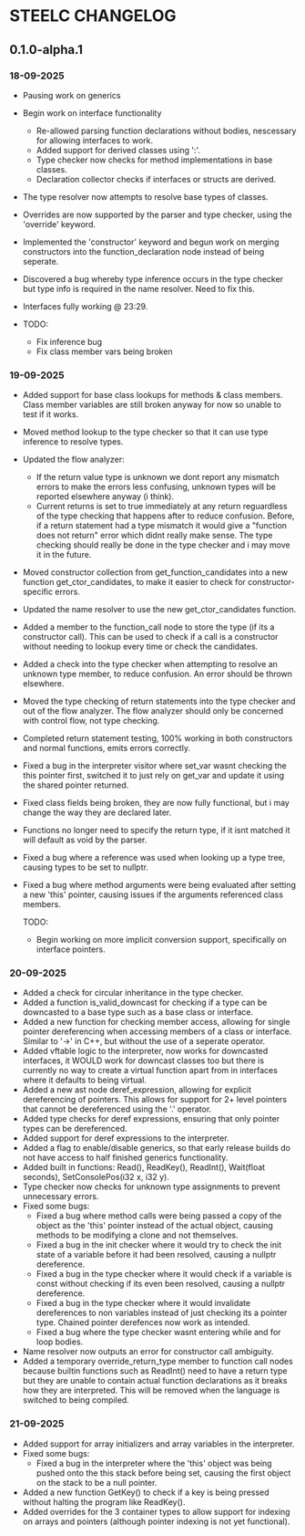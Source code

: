 # STEELC CHANGELOG


## 0.1.0-alpha.1

### 18-09-2025
- Pausing work on generics
- Begin work on interface functionality
	- Re-allowed parsing function declarations without bodies,
	nescessary for allowing interfaces to work.
	- Added support for derived classes using ':'.
	- Type checker now checks for method implementations in base classes.
	- Declaration collector checks if interfaces or structs are derived.
- The type resolver now attempts to resolve base types of classes.
- Overrides are now supported by the parser and type checker, using
  the 'override' keyword.
- Implemented the 'constructor' keyword and begun work on merging
  constructors into the function_declaration node instead of being
  seperate.
- Discovered a bug whereby type inference occurs in the type checker
  but type info is required in the name resolver. Need to fix this.
- Interfaces fully working @ 23:29.

- TODO:
	- Fix inference bug
	- Fix class member vars being broken

### 19-09-2025
- Added support for base class lookups for methods & class members.
  Class member variables are still broken anyway for now so unable to test
  if it works.
- Moved method lookup to the type checker so that it can use
  type inference to resolve types.
- Updated the flow analyzer:
	- If the return value type is unknown we dont report any mismatch errors
	  to make the errors less confusing, unknown types will be reported
	  elsewhere anyway (i think).
	- Current returns is set to true immediately at any return reguardless of
	  the type checking that happens after to reduce confusion. Before, if a
	  return statement had a type mismatch it would give a "function does not
	  return" error which didnt really make sense. The type checking should
	  really be done in the type checker and i may move it in the future.
- Moved constructor collection from get_function_candidates into a new function
  get_ctor_candidates, to make it easier to check for constructor-specific errors.
- Updated the name resolver to use the new get_ctor_candidates function.
- Added a member to the function_call node to store the type (if its a constructor
  call). This can be used to check if a call is a constructor without needing
  to lookup every time or check the candidates.
- Added a check into the type checker when attempting to resolve an unknown type
  member, to reduce confusion. An error should be thrown elsewhere.
- Moved the type checking of return statements into the type checker and out
  of the flow analyzer. The flow analyzer should only be concerned with
  control flow, not type checking.
- Completed return statement testing, 100% working in both constructors and
  normal functions, emits errors correctly.
- Fixed a bug in the interpreter visitor where set_var wasnt checking the this
  pointer first, switched it to just rely on get_var and update it using the shared
  pointer returned.
- Fixed class fields being broken, they are now fully functional, but i may change
  the way they are declared later.
- Functions no longer need to specify the return type, if it isnt matched it will
  default as void by the parser.
- Fixed a bug where a reference was used when looking up a type tree, causing
  types to be set to nullptr.
- Fixed a bug where method arguments were being evaluated after setting a new
  'this' pointer, causing issues if the arguments referenced class members.

  TODO:
    - Begin working on more implicit conversion support, specifically on
	  interface pointers.

### 20-09-2025
- Added a check for circular inheritance in the type checker.
- Added a function is_valid_downcast for checking if a type can be downcasted to
  a base type such as a base class or interface.
- Added a new function for checking member access, allowing for single pointer
  dereferencing when accessing members of a class or interface. Similar to
  '->' in C++, but without the use of a seperate operator.
- Added vftable logic to the interpreter, now works for downcasted interfaces,
  it WOULD work for downcast classes too but there is currently no way to create
  a virtual function apart from in interfaces where it defaults to being virtual.
- Added a new ast node deref_expression, allowing for explicit dereferencing
  of pointers. This allows for support for 2+ level pointers that cannot be
  dereferenced using the '.' operator.
- Added type checks for deref expressions, ensuring that only pointer types
  can be dereferenced.
- Added support for deref expressions to the interpreter.
- Added a flag to enable/disable generics, so that early release builds do not
  have access to half finished generics functionality.
- Added built in functions: Read(), ReadKey(), ReadInt(), Wait(float seconds),
  SetConsolePos(i32 x, i32 y).
- Type checker now checks for unknown type assignments to prevent unnecessary
  errors.
- Fixed some bugs:
  - Fixed a bug where method calls were being passed a copy of the object as
    the 'this' pointer instead of the actual object, causing methods to be
	modifying a clone and not themselves.
  - Fixed a bug in the init checker where it would try to check the init state
    of a variable before it had been resolved, causing a nullptr dereference.
  - Fixed a bug in the type checker where it would check if a variable is const
    without checking if its even been resolved, causing a nullptr dereference.
  - Fixed a bug in the type checker where it would invalidate dereferences to non
    variables instead of just checking its a pointer type. Chained pointer
    derefences now work as intended.
  - Fixed a bug where the type checker wasnt entering while and for loop bodies.
- Name resolver now outputs an error for constructor call ambiguity.
- Added a temporary override_return_type member to function call nodes because
  builtin functions such as ReadInt() need to have a return type but they are
  unable to contain actual function declarations as it breaks how they are
  interpreted. This will be removed when the language is switched to being
  compiled.

### 21-09-2025
- Added support for array initializers and array variables in the interpreter.
- Fixed some bugs:
    - Fixed a bug in the interpreter where the 'this' object was being pushed onto
	  the this stack before being set, causing the first object on the stack to
	  be a null pointer.
- Added a new function GetKey() to check if a key is being pressed without halting
  the program like ReadKey().
- Added overrides for the 3 container types to allow support for indexing on arrays
  and pointers (although pointer indexing is not yet functional).